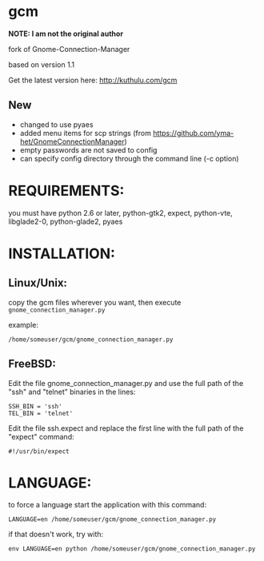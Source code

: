 # gcm
**NOTE: I am not the original author**

fork of Gnome-Connection-Manager

based on version 1.1

Get the latest version here:
http://kuthulu.com/gcm

## New
 - changed to use pyaes
 - added menu items for scp strings (from https://github.com/yma-het/GnomeConnectionManager)
 - empty passwords are not saved to config
 - can specify config directory through the command line (-c option)

# REQUIREMENTS:
you must have python 2.6 or later, python-gtk2, expect, python-vte, libglade2-0, python-glade2, pyaes

# INSTALLATION:
## Linux/Unix:

copy the gcm files wherever you want, then execute `gnome_connection_manager.py`

example:
```
/home/someuser/gcm/gnome_connection_manager.py
```

## FreeBSD:
Edit the file gnome_connection_manager.py and use the full path of the "ssh" and "telnet" binaries in the lines:
```
SSH_BIN = 'ssh'
TEL_BIN = 'telnet'
```
Edit the file ssh.expect and replace the first line with the full path of the "expect" command:
```
#!/usr/bin/expect
```

# LANGUAGE:
to force a language start the application with this command:
```
LANGUAGE=en /home/someuser/gcm/gnome_connection_manager.py
```

if that doesn't work, try with:
```
env LANGUAGE=en python /home/someuser/gcm/gnome_connection_manager.py
```

